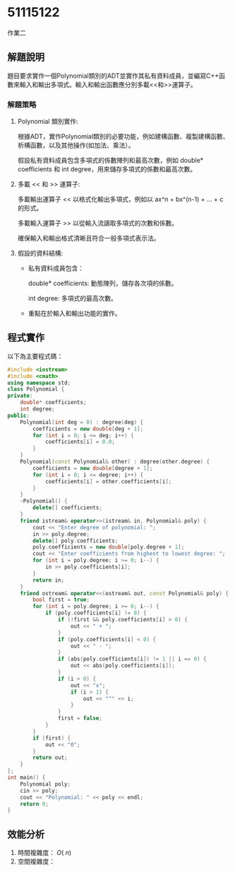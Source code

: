 # 51115122

作業二

## 解題說明

題目要求實作一個Polynomial類別的ADT並實作其私有資料成員，並編寫C++函數來輸入和輸出多項式。輸入和輸出函數應分別多載<<和>>運算子。

### 解題策略

1. Polynomial 類別實作:
   
   根據ADT，實作Polynomial類別的必要功能，例如建構函數、複製建構函數、析構函數，以及其他操作(如加法、乘法）。
    
   假設私有資料成員包含多項式的係數陣列和最高次數，例如 double* coefficients 和 int degree，用來儲存多項式的係數和最高次數。
   
 2. 多載 << 和 >> 運算子:

    多載輸出運算子 << 以格式化輸出多項式，例如以 ax^n + bx^(n-1) + ... + c 的形式。

    多載輸入運算子 >> 以從輸入流讀取多項式的次數和係數。

    確保輸入和輸出格式清晰且符合一般多項式表示法。

3. 假設的資料結構:
   
   - 私有資料成員包含：
     
       double* coefficients: 動態陣列，儲存各次項的係數。
     
       int degree: 多項式的最高次數。
   - 重點在於輸入和輸出功能的實作。

## 程式實作

以下為主要程式碼：

```cpp
#include <iostream>
#include <cmath>
using namespace std;
class Polynomial {
private:
    double* coefficients; 
    int degree;         
public:
    Polynomial(int deg = 0) : degree(deg) {
        coefficients = new double[deg + 1];
        for (int i = 0; i <= deg; i++) {
            coefficients[i] = 0.0;
        }
    }
    Polynomial(const Polynomial& other) : degree(other.degree) {
        coefficients = new double[degree + 1];
        for (int i = 0; i <= degree; i++) {
            coefficients[i] = other.coefficients[i];
        }
    }
    ~Polynomial() {
        delete[] coefficients;
    }
    friend istream& operator>>(istream& in, Polynomial& poly) {
        cout << "Enter degree of polynomial: ";
        in >> poly.degree;
        delete[] poly.coefficients; 
        poly.coefficients = new double[poly.degree + 1];
        cout << "Enter coefficients from highest to lowest degree: ";
        for (int i = poly.degree; i >= 0; i--) {
            in >> poly.coefficients[i];
        }
        return in;
    }
    friend ostream& operator<<(ostream& out, const Polynomial& poly) {
        bool first = true;
        for (int i = poly.degree; i >= 0; i--) {
            if (poly.coefficients[i] != 0) {
                if (!first && poly.coefficients[i] > 0) {
                    out << " + ";
                }
                if (poly.coefficients[i] < 0) {
                    out << " - ";
                }
                if (abs(poly.coefficients[i]) != 1 || i == 0) {
                    out << abs(poly.coefficients[i]);
                }
                if (i > 0) {
                    out << "x";
                    if (i > 1) {
                        out << "^" << i;
                    }
                }
                first = false;
            }
        }
        if (first) { 
            out << "0";
        }
        return out;
    }
};
int main() {
    Polynomial poly;
    cin >> poly; 
    cout << "Polynomial: " << poly << endl; 
    return 0;
}
```

## 效能分析

1. 時間複雜度： $O(\ n)$
2. 空間複雜度：

   

